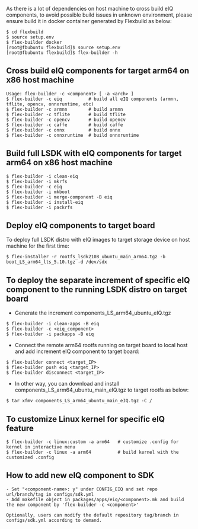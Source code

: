 As there is a lot of dependencies on host machine to cross build eIQ components, to avoid possible build
issues in unknown environment, please ensure build it in docker container generated by Flexbuild as below:
```
$ cd flexbuild
$ source setup.env
$ flex-builder docker
[root@fbubuntu flexbuild]$ source setup.env
[root@fbubuntu flexbuild]$ flex-builder -h
```


## Cross build eIQ components for target arm64 on x86 host machine
```
Usage: flex-builder -c <component> [ -a <arch> ]
$ flex-builder -c eiq          # build all eIQ components (armnn, tflite, opencv, onnxruntime, etc)
$ flex-builder -c armnn        # build armnn
$ flex-builder -c tflite       # build tflite
$ flex-builder -c opencv       # build opencv
$ flex-builder -c caffe        # build caffe
$ flex-builder -c onnx         # build onnx
$ flex-builder -c onnxruntime  # build onnxruntime
```


## Build full LSDK with eIQ components for target arm64 on x86 host machine
```
$ flex-builder -i clean-eiq
$ flex-builder -i mkrfs
$ flex-builder -c eiq
$ flex-builder -i mkboot
$ flex-builder -i merge-component -B eiq
$ flex-builder -i install-eiq
$ flex-builder -i packrfs
```


## Deploy eIQ components to target board
To deploy full LSDK distro with eIQ images to target storage device on host machine for the first time:
```
$ flex-installer -r rootfs_lsdk2108_ubuntu_main_arm64.tgz -b boot_LS_arm64_lts_5.10.tgz -d /dev/sdx
```


## To deploy the separate increment of specific eIQ component to the running LSDK distro on target board
- Generate the increment components_LS_arm64_ubuntu_eIQ.tgz
```
$ flex-builder -i clean-apps -B eiq
$ flex-builder -c <eiq_component>
$ flex-builder -i packapps -B eiq
```
- Connect the remote arm64 rootfs running on target board to local host and add increment eIQ component to target board:

```
$ flex-builder connect <target_IP>
$ flex-builder push eiq <target_IP>
$ flex-builder disconnect <target_IP>

```
- In other way, you can download and install components_LS_arm64_ubuntu_main_eIQ.tgz to target rootfs as below:

```
$ tar xfmv components_LS_arm64_ubuntu_main_eIQ.tgz -C /

```


## To customize Linux kernel for specific eIQ feature
```
$ flex-builder -c linux:custom -a arm64   # customize .config for kernel in interactive menu
$ flex-builder -c linux -a arm64          # build kernel with the customized .config
```


## How to add new eIQ component to SDK
```
- Set "<component-name>: y" under CONFIG_EIQ and set repo url/branch/tag in configs/sdk.yml
- Add makefile object in packages/apps/eiq/<component>.mk and build the new component by 'flex-builder -c <component>'

Optionally, users can modify the default repository tag/branch in configs/sdk.yml according to demand.
```
